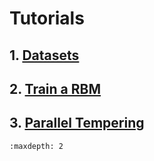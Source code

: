 # Tutorials

## 1. [Datasets](./tuto/dataset.md)

## 2. [Train a RBM](./tuto/train_rbm.md)

## 3. [Parallel Tempering](./tuto/parallel_tempering.md)


```{toctree}
:maxdepth: 2
```
